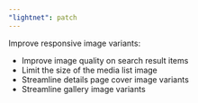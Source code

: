 ```yaml
---
"lightnet": patch
---
```


Improve responsive image variants:

- Improve image quality on search result items
- Limit the size of the media list image
- Streamline details page cover image variants
- Streamline gallery image variants
